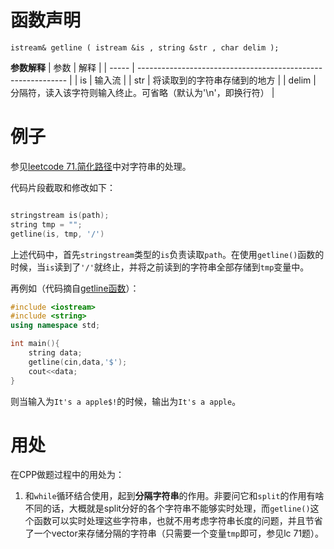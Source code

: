 <!--
 * @Description: 
 * @Author: Hongyang_Yang
 * @Date: 2020-08-10 12:09:58
 * @LastEditors: Hongyang_Yang
 * @LastEditTime: 2020-08-10 12:29:04
-->
# 函数声明

```
istream& getline ( istream &is , string &str , char delim );
```

**参数解释**
| 参数  | 解释                                                         |
| ----- | ------------------------------------------------------------ |
| is    | 输入流                                                       |
| str   | 将读取到的字符串存储到的地方                                 |
| delim | 分隔符，读入该字符则输入终止。可省略（默认为'\n'，即换行符） |

# 例子
参见[leetcode 71.简化路径](https://leetcode-cn.com/problems/simplify-path/)中对字符串的处理。

代码片段截取和修改如下：
```cpp

stringstream is(path);
string tmp = "";
getline(is, tmp, '/')
```

上述代码中，首先`stringstream`类型的`is`负责读取`path`。在使用`getline()`函数的时候，当`is`读到了`'/'`就终止，并将之前读到的字符串全部存储到`tmp`变量中。

再例如（代码摘自[getline函数](https://www.cnblogs.com/liugl7/p/4807034.html)）：
```cpp
#include <iostream>
#include <string>
using namespace std;

int main(){
    string data;
    getline(cin,data,'$');
    cout<<data;
} 
```
则当输入为`It's a apple$!`的时候，输出为`It's a apple`。


# 用处
在CPP做题过程中的用处为：
1. 和`while`循环结合使用，起到**分隔字符串**的作用。非要问它和`split`的作用有啥不同的话，大概就是split分好的各个字符串不能够实时处理，而`getline()`这个函数可以实时处理这些字符串，也就不用考虑字符串长度的问题，并且节省了一个vector来存储分隔的字符串（只需要一个变量`tmp`即可，参见lc 71题）。